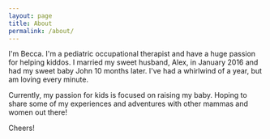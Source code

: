 ```yaml
---
layout: page
title: About
permalink: /about/
---
```


I'm Becca. I'm a pediatric occupational therapist and have a huge passion for helping kiddos. I married my sweet husband, Alex, in January 2016 and had my sweet baby John 10 months later. I've had a whirlwind of a year, but am loving every minute. 

Currently, my passion for kids is focused on raising my baby. Hoping to share some of my experiences and adventures with other mammas and women out there! 

Cheers!
